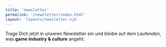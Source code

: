 ```yaml
---
title: 'newsletter'
permalink: '/newsletter/index.html'
layout: 'layouts/newsletter.njk'
---
```


Trage Dich jetzt in unseren Newsletter ein und bleibe auf dem Laufenden, was **game industry & culture** angeht.
